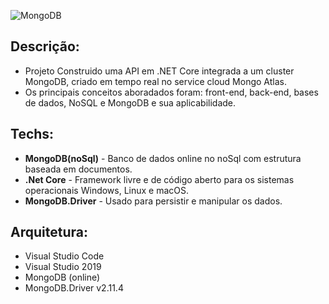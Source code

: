 ![MongoDB](https://user-images.githubusercontent.com/6175226/99718684-0274e200-2a8a-11eb-97e8-11f140e4f018.gif)

## Descrição:

- Projeto Construido uma API em .NET Core integrada a um cluster MongoDB, criado em tempo real no service cloud Mongo Atlas.
- Os principais conceitos aboradados foram: front-end, back-end, bases de dados, NoSQL e MongoDB e sua aplicabilidade.

## Techs:

- **MongoDB(noSql)** - Banco de dados online no noSql com estrutura baseada em documentos. 
- **.Net Core** - Framework livre e de código aberto para os sistemas operacionais Windows, Linux e macOS.
- **MongoDB.Driver** - Usado para persistir e manipular os dados.


## Arquitetura:

- Visual Studio Code
- Visual Studio 2019
- MongoDB (online)
- MongoDB.Driver v2.11.4
